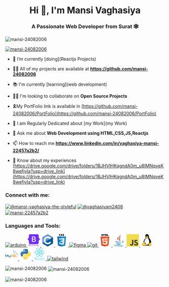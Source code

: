<h1 align="center">Hi 👋, I'm Mansi Vaghasiya</h1>
<h3 align="center">A Passionate Web Developer from Surat 🕸️</h3>

<p align="left"> <img src="https://komarev.com/ghpvc/?username=mansi-24082006&label=Profile%20views&color=0e75b6&style=flat" alt="mansi-24082006" /> </p>

<p align="left"> <a href="https://github.com/ryo-ma/github-profile-trophy"><img src="https://github-profile-trophy.vercel.app/?username=mansi-24082006" alt="mansi-24082006" /></a> </p>

- 🔭 I’m currently [doing](Reactjs Projects)

- 👨‍💻 All of my projects are available at **https://github.com/mansi-24082006**

- 📚 I'm currently [learning](web development)

- 👩‍💻 I'm looking to collaborate on **Open Source Projects**

- 🎗️My PortFolio link is available in [https://github.com/mansi-24082006/PortFolio](https://github.com/mansi-24082006/PortFolio)

- 📝 I am Regularly Dedicated about [my Work](my Work)

- 💬 Ask me about **Web Development using HTML,CSS,JS,Reactjs**

- 📫 How to reach me **https://www.linkedin.com/in/vaghasiya-mansi-22457a2b2/**

- 📄 Know about my experiences [https://drive.google.com/drive/folders/1BJHVlHKqgndA0m_u8IMNqveK8wefjvIa?usp=drive_link](https://drive.google.com/drive/folders/1BJHVlHKqgndA0m_u8IMNqveK8wefjvIa?usp=drive_link)

<h3 align="left">Connect with me:</h3>
<p align="left">
<a href="https://codepen.io/@mansi-vaghasiya-the-styleful" target="blank"><img align="center" src="https://raw.githubusercontent.com/rahuldkjain/github-profile-readme-generator/master/src/images/icons/Social/codepen.svg" alt="@mansi-vaghasiya-the-styleful" height="30" width="40" /></a>
<a href="https://twitter.com/@vaghasiyam2408" target="blank"><img align="center" src="https://raw.githubusercontent.com/rahuldkjain/github-profile-readme-generator/master/src/images/icons/Social/twitter.svg" alt="@vaghasiyam2408" height="30" width="40" /></a>
<a href="https://linkedin.com/in/mansi-22457a2b2" target="blank"><img align="center" src="https://raw.githubusercontent.com/rahuldkjain/github-profile-readme-generator/master/src/images/icons/Social/linked-in-alt.svg" alt="mansi-22457a2b2" height="30" width="40" /></a>
</p>

<h3 align="left">Languages and Tools:</h3>
<p align="left"> <a href="https://www.arduino.cc/" target="_blank" rel="noreferrer"> <img src="https://cdn.worldvectorlogo.com/logos/arduino-1.svg" alt="arduino" width="40" height="40"/> </a> <a href="https://getbootstrap.com" target="_blank" rel="noreferrer"> <img src="https://raw.githubusercontent.com/devicons/devicon/master/icons/bootstrap/bootstrap-plain-wordmark.svg" alt="bootstrap" width="40" height="40"/> </a> <a href="https://www.cprogramming.com/" target="_blank" rel="noreferrer"> <img src="https://raw.githubusercontent.com/devicons/devicon/master/icons/c/c-original.svg" alt="c" width="40" height="40"/> </a> <a href="https://www.w3schools.com/css/" target="_blank" rel="noreferrer"> <img src="https://raw.githubusercontent.com/devicons/devicon/master/icons/css3/css3-original-wordmark.svg" alt="css3" width="40" height="40"/> </a> <a href="https://www.figma.com/" target="_blank" rel="noreferrer"> <img src="https://www.vectorlogo.zone/logos/figma/figma-icon.svg" alt="figma" width="40" height="40"/> </a> <a href="https://git-scm.com/" target="_blank" rel="noreferrer"> <img src="https://www.vectorlogo.zone/logos/git-scm/git-scm-icon.svg" alt="git" width="40" height="40"/> </a> <a href="https://www.w3.org/html/" target="_blank" rel="noreferrer"> <img src="https://raw.githubusercontent.com/devicons/devicon/master/icons/html5/html5-original-wordmark.svg" alt="html5" width="40" height="40"/> </a> <a href="https://www.java.com" target="_blank" rel="noreferrer"> <img src="https://raw.githubusercontent.com/devicons/devicon/master/icons/java/java-original.svg" alt="java" width="40" height="40"/> </a> <a href="https://developer.mozilla.org/en-US/docs/Web/JavaScript" target="_blank" rel="noreferrer"> <img src="https://raw.githubusercontent.com/devicons/devicon/master/icons/javascript/javascript-original.svg" alt="javascript" width="40" height="40"/> </a> <a href="https://www.linux.org/" target="_blank" rel="noreferrer"> <img src="https://raw.githubusercontent.com/devicons/devicon/master/icons/linux/linux-original.svg" alt="linux" width="40" height="40"/> </a> <a href="https://www.mysql.com/" target="_blank" rel="noreferrer"> <img src="https://raw.githubusercontent.com/devicons/devicon/master/icons/mysql/mysql-original-wordmark.svg" alt="mysql" width="40" height="40"/> </a> <a href="https://www.python.org" target="_blank" rel="noreferrer"> <img src="https://raw.githubusercontent.com/devicons/devicon/master/icons/python/python-original.svg" alt="python" width="40" height="40"/> </a> <a href="https://reactjs.org/" target="_blank" rel="noreferrer"> <img src="https://raw.githubusercontent.com/devicons/devicon/master/icons/react/react-original-wordmark.svg" alt="react" width="40" height="40"/> </a> <a href="https://tailwindcss.com/" target="_blank" rel="noreferrer"> <img src="https://www.vectorlogo.zone/logos/tailwindcss/tailwindcss-icon.svg" alt="tailwind" width="40" height="40"/> </a> </p>

<p><img align="left" src="https://github-readme-stats.vercel.app/api/top-langs?username=mansi-24082006&show_icons=true&locale=en&layout=compact" alt="mansi-24082006" /></p>

<p>&nbsp;<img align="center" src="https://github-readme-stats.vercel.app/api?username=mansi-24082006&show_icons=true&locale=en" alt="mansi-24082006" /></p>

<p><img align="center" src="https://github-readme-streak-stats.herokuapp.com/?user=mansi-24082006&" alt="mansi-24082006" /></p>

